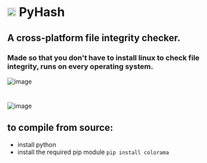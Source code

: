 # <img src="https://github.com/user-attachments/assets/477c5ed4-75c1-4136-a525-9ca132ee0837" alt="pyhash" width="20"> PyHash
## A cross-platform file integrity checker.
### Made so that you don't have to install linux to check file integrity, runs on every operating system.
![image](https://github.com/user-attachments/assets/77ff3ec0-fd8f-406c-a5ed-3e1a56202a36)
# 
![image](https://github.com/user-attachments/assets/e1dc76de-6aa2-443c-afb0-3e060c5f9eed)

## to compile from source:
* install python
* install the required pip module `pip install colorama`



